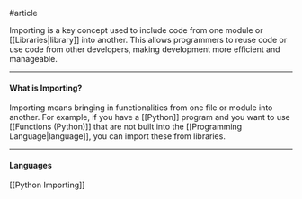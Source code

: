 #article

Importing is a key concept used to include code from one module or [[Libraries|library]] into another. This allows programmers to reuse code or use code from other developers, making development more efficient and manageable.

---
#### What is Importing?

Importing means bringing in functionalities from one file or module into another. For example, if you have a [[Python]] program and you want to use [[Functions (Python)]] that are not built into the [[Programming Language|language]], you can import these from libraries.

---
#### Languages

[[Python Importing]]